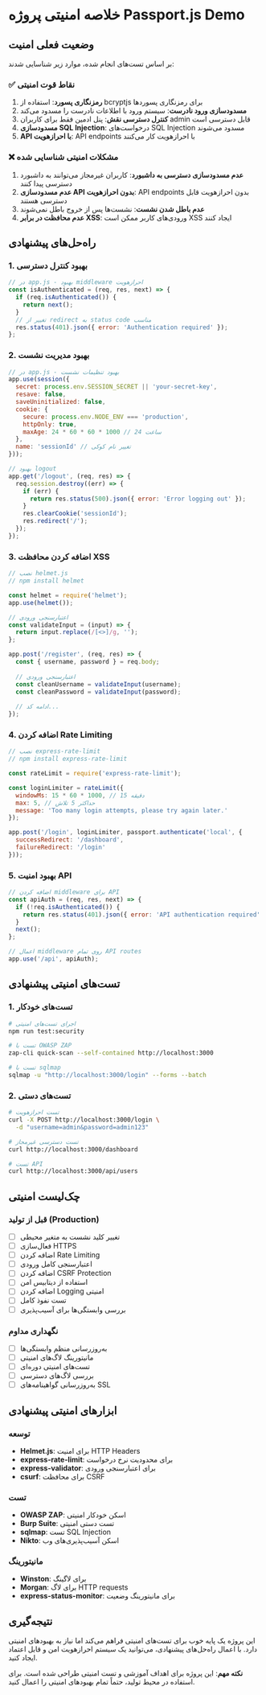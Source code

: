 # خلاصه امنیتی پروژه Passport.js Demo

## وضعیت فعلی امنیت

بر اساس تست‌های انجام شده، موارد زیر شناسایی شدند:

### ✅ نقاط قوت امنیتی

1. **رمزنگاری پسورد**: استفاده از bcryptjs برای رمزنگاری پسوردها
2. **مسدودسازی ورود نادرست**: سیستم ورود با اطلاعات نادرست را مسدود می‌کند
3. **کنترل دسترسی نقش**: پنل ادمین فقط برای کاربران admin قابل دسترسی است
4. **مسدودسازی SQL Injection**: درخواست‌های SQL Injection مسدود می‌شوند
5. **API با احرازهویت**: API endpoints با احرازهویت کار می‌کنند

### ❌ مشکلات امنیتی شناسایی شده

1. **عدم مسدودسازی دسترسی به داشبورد**: کاربران غیرمجاز می‌توانند به داشبورد دسترسی پیدا کنند
2. **عدم مسدودسازی API بدون احرازهویت**: API endpoints بدون احرازهویت قابل دسترسی هستند
3. **عدم باطل شدن نشست**: نشست‌ها پس از خروج باطل نمی‌شوند
4. **عدم محافظت در برابر XSS**: ورودی‌های کاربر ممکن است XSS ایجاد کنند

## راه‌حل‌های پیشنهادی

### 1. بهبود کنترل دسترسی

```javascript
// در app.js - بهبود middleware احرازهویت
const isAuthenticated = (req, res, next) => {
  if (req.isAuthenticated()) {
    return next();
  }
  // تغییر از redirect به status code مناسب
  res.status(401).json({ error: 'Authentication required' });
};
```

### 2. بهبود مدیریت نشست

```javascript
// در app.js - بهبود تنظیمات نشست
app.use(session({
  secret: process.env.SESSION_SECRET || 'your-secret-key',
  resave: false,
  saveUninitialized: false,
  cookie: { 
    secure: process.env.NODE_ENV === 'production',
    httpOnly: true,
    maxAge: 24 * 60 * 60 * 1000 // 24 ساعت
  },
  name: 'sessionId' // تغییر نام کوکی
}));

// بهبود logout
app.get('/logout', (req, res) => {
  req.session.destroy((err) => {
    if (err) {
      return res.status(500).json({ error: 'Error logging out' });
    }
    res.clearCookie('sessionId');
    res.redirect('/');
  });
});
```

### 3. اضافه کردن محافظت XSS

```javascript
// نصب helmet.js
// npm install helmet

const helmet = require('helmet');
app.use(helmet());

// اعتبارسنجی ورودی
const validateInput = (input) => {
  return input.replace(/[<>]/g, '');
};

app.post('/register', (req, res) => {
  const { username, password } = req.body;
  
  // اعتبارسنجی ورودی
  const cleanUsername = validateInput(username);
  const cleanPassword = validateInput(password);
  
  // ادامه کد...
});
```

### 4. اضافه کردن Rate Limiting

```javascript
// نصب express-rate-limit
// npm install express-rate-limit

const rateLimit = require('express-rate-limit');

const loginLimiter = rateLimit({
  windowMs: 15 * 60 * 1000, // 15 دقیقه
  max: 5, // حداکثر 5 تلاش
  message: 'Too many login attempts, please try again later.'
});

app.post('/login', loginLimiter, passport.authenticate('local', {
  successRedirect: '/dashboard',
  failureRedirect: '/login'
}));
```

### 5. بهبود امنیت API

```javascript
// اضافه کردن middleware برای API
const apiAuth = (req, res, next) => {
  if (!req.isAuthenticated()) {
    return res.status(401).json({ error: 'API authentication required' });
  }
  next();
};

// اعمال middleware روی تمام API routes
app.use('/api', apiAuth);
```

## تست‌های امنیتی پیشنهادی

### 1. تست‌های خودکار

```bash
# اجرای تست‌های امنیتی
npm run test:security

# تست با OWASP ZAP
zap-cli quick-scan --self-contained http://localhost:3000

# تست با sqlmap
sqlmap -u "http://localhost:3000/login" --forms --batch
```

### 2. تست‌های دستی

```bash
# تست احرازهویت
curl -X POST http://localhost:3000/login \
  -d "username=admin&password=admin123"

# تست دسترسی غیرمجاز
curl http://localhost:3000/dashboard

# تست API
curl http://localhost:3000/api/users
```

## چک‌لیست امنیتی

### قبل از تولید (Production)

- [ ] تغییر کلید نشست به متغیر محیطی
- [ ] فعال‌سازی HTTPS
- [ ] اضافه کردن Rate Limiting
- [ ] اعتبارسنجی کامل ورودی
- [ ] اضافه کردن CSRF Protection
- [ ] استفاده از دیتابیس امن
- [ ] اضافه کردن Logging امنیتی
- [ ] تست نفوذ کامل
- [ ] بررسی وابستگی‌ها برای آسیب‌پذیری

### نگهداری مداوم

- [ ] به‌روزرسانی منظم وابستگی‌ها
- [ ] مانیتورینگ لاگ‌های امنیتی
- [ ] تست‌های امنیتی دوره‌ای
- [ ] بررسی لاگ‌های دسترسی
- [ ] به‌روزرسانی گواهینامه‌های SSL

## ابزارهای امنیتی پیشنهادی

### توسعه
- **Helmet.js**: برای امنیت HTTP Headers
- **express-rate-limit**: برای محدودیت نرخ درخواست
- **express-validator**: برای اعتبارسنجی ورودی
- **csurf**: برای محافظت CSRF

### تست
- **OWASP ZAP**: اسکن خودکار امنیتی
- **Burp Suite**: تست دستی امنیتی
- **sqlmap**: تست SQL Injection
- **Nikto**: اسکن آسیب‌پذیری‌های وب

### مانیتورینگ
- **Winston**: برای لاگینگ
- **Morgan**: برای لاگ HTTP requests
- **express-status-monitor**: برای مانیتورینگ وضعیت

## نتیجه‌گیری

این پروژه یک پایه خوب برای تست‌های امنیتی فراهم می‌کند اما نیاز به بهبودهای امنیتی دارد. با اعمال راه‌حل‌های پیشنهادی، می‌توانید یک سیستم احرازهویت امن و قابل اعتماد ایجاد کنید.

**نکته مهم**: این پروژه برای اهداف آموزشی و تست امنیتی طراحی شده است. برای استفاده در محیط تولید، حتماً تمام بهبودهای امنیتی را اعمال کنید.